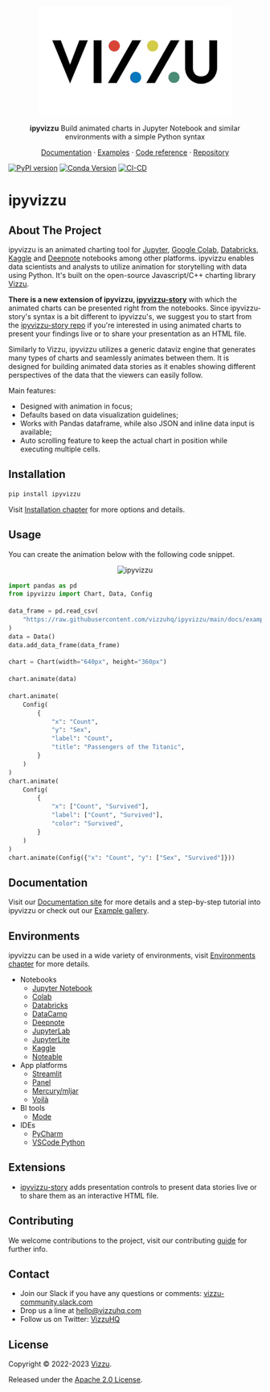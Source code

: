 <p align="center">
  <a href="https://github.com/vizzuhq/ipyvizzu">
    <img src="https://github.com/vizzuhq/vizzu-lib-doc/raw/main/docs/readme/infinite-60.gif" alt="Vizzu" />
  </a>
  <p align="center"><b>ipyvizzu</b> Build animated charts in Jupyter Notebook and similar environments with a simple Python syntax</p>
  <p align="center">
    <a href="https://ipyvizzu.vizzuhq.com/mkdocs/">Documentation</a>
    · <a href="https://ipyvizzu.vizzuhq.com/mkdocs/examples/index.html">Examples</a>
    · <a href="https://ipyvizzu.vizzuhq.com/mkdocs/reference/ipyvizzu/index.html">Code reference</a>
    · <a href="https://github.com/vizzuhq/ipyvizzu">Repository</a>
  </p>
</p>

[![PyPI version](https://badge.fury.io/py/ipyvizzu.svg)](https://badge.fury.io/py/ipyvizzu)
[![Conda Version](https://img.shields.io/conda/vn/conda-forge/ipyvizzu.svg)](https://anaconda.org/conda-forge/ipyvizzu)
[![CI-CD](https://github.com/vizzuhq/ipyvizzu/actions/workflows/cicd.yml/badge.svg?branch=main)](https://github.com/vizzuhq/ipyvizzu/actions/workflows/cicd.yml)

# ipyvizzu

## About The Project

ipyvizzu is an animated charting tool for [Jupyter](https://jupyter.org),
[Google Colab](https://colab.research.google.com),
[Databricks](https://docs.databricks.com/notebooks),
[Kaggle](https://www.kaggle.com/code) and [Deepnote](https://deepnote.com)
notebooks among other platforms. ipyvizzu enables data scientists and analysts
to utilize animation for storytelling with data using Python. It's built on the
open-source Javascript/C++ charting library
[Vizzu](https://github.com/vizzuhq/vizzu-lib).

**There is a new extension of ipyvizzu,
[ipyvizzu-story](https://vizzuhq.github.io/ipyvizzu-story/)** with which the
animated charts can be presented right from the notebooks. Since
ipyvizzu-story's syntax is a bit different to ipyvizzu's, we suggest you to
start from the [ipyvizzu-story repo](https://github.com/vizzuhq/ipyvizzu-story)
if you're interested in using animated charts to present your findings live or
to share your presentation as an HTML file.

Similarly to Vizzu, ipyvizzu utilizes a generic dataviz engine that generates
many types of charts and seamlessly animates between them. It is designed for
building animated data stories as it enables showing different perspectives of
the data that the viewers can easily follow.

Main features:

- Designed with animation in focus;
- Defaults based on data visualization guidelines;
- Works with Pandas dataframe, while also JSON and inline data input is
  available;
- Auto scrolling feature to keep the actual chart in position while executing
  multiple cells.

## Installation

```sh
pip install ipyvizzu
```

Visit
[Installation chapter](https://ipyvizzu.vizzuhq.com/mkdocs/installation.html)
for more options and details.

## Usage

You can create the animation below with the following code snippet.

<p align="center">
  <img src="https://ipyvizzu.vizzuhq.com/mkdocs/assets/ipyvizzu-promo.gif" alt="ipyvizzu" />
</p>

```python
import pandas as pd
from ipyvizzu import Chart, Data, Config

data_frame = pd.read_csv(
    "https://raw.githubusercontent.com/vizzuhq/ipyvizzu/main/docs/examples/stories/titanic/titanic.csv"
)
data = Data()
data.add_data_frame(data_frame)

chart = Chart(width="640px", height="360px")

chart.animate(data)

chart.animate(
    Config(
        {
            "x": "Count",
            "y": "Sex",
            "label": "Count",
            "title": "Passengers of the Titanic",
        }
    )
)
chart.animate(
    Config(
        {
            "x": ["Count", "Survived"],
            "label": ["Count", "Survived"],
            "color": "Survived",
        }
    )
)
chart.animate(Config({"x": "Count", "y": ["Sex", "Survived"]}))
```

## Documentation

Visit our [Documentation site](https://ipyvizzu.vizzuhq.com/mkdocs/) for more
details and a step-by-step tutorial into ipyvizzu or check out our
[Example gallery](https://ipyvizzu.vizzuhq.com/mkdocs/examples/index.html).

## Environments

ipyvizzu can be used in a wide variety of environments, visit
[Environments chapter](https://ipyvizzu.vizzuhq.com/mkdocs/environments/index.html)
for more details.

- Notebooks
  - [Jupyter Notebook](https://ipyvizzu.vizzuhq.com/mkdocs/environments/notebook/jupyternotebook.html)
  - [Colab](https://ipyvizzu.vizzuhq.com/mkdocs/environments/notebook/colab.html)
  - [Databricks](https://ipyvizzu.vizzuhq.com/mkdocs/environments/notebook/databricks.html)
  - [DataCamp](https://ipyvizzu.vizzuhq.com/mkdocs/environments/notebook/datacamp.html)
  - [Deepnote](https://ipyvizzu.vizzuhq.com/mkdocs/environments/notebook/deepnote.html)
  - [JupyterLab](https://ipyvizzu.vizzuhq.com/mkdocs/environments/notebook/jupyterlab.html)
  - [JupyterLite](https://ipyvizzu.vizzuhq.com/mkdocs/environments/notebook/jupyterlite.html)
  - [Kaggle](https://ipyvizzu.vizzuhq.com/mkdocs/environments/notebook/kaggle.html)
  - [Noteable](https://ipyvizzu.vizzuhq.com/mkdocs/environments/notebook/noteable.html)
- App platforms
  - [Streamlit](https://ipyvizzu.vizzuhq.com/mkdocs/environments/platform/streamlit.html)
  - [Panel](https://ipyvizzu.vizzuhq.com/mkdocs/environments/platform/panel.html)
  - [Mercury/mljar](https://ipyvizzu.vizzuhq.com/mkdocs/environments/platform/mercury.html)
  - [Voilà](https://ipyvizzu.vizzuhq.com/mkdocs/environments/platform/voila.html)
- BI tools
  - [Mode](https://ipyvizzu.vizzuhq.com/mkdocs/environments/bi/mode.html)
- IDEs
  - [PyCharm](https://ipyvizzu.vizzuhq.com/mkdocs/environments/ide/pycharm.html)
  - [VSCode Python](https://ipyvizzu.vizzuhq.com/mkdocs/environments/ide/vscode.html)

## Extensions

- [ipyvizzu-story](https://github.com/vizzuhq/ipyvizzu-story) adds presentation
  controls to present data stories live or to share them as an interactive HTML
  file.

## Contributing

We welcome contributions to the project, visit our contributing
[guide](https://ipyvizzu.vizzuhq.com/mkdocs/CONTRIBUTING.html) for further info.

## Contact

- Join our Slack if you have any questions or comments:
  [vizzu-community.slack.com](https://join.slack.com/t/vizzu-community/shared_invite/zt-w2nqhq44-2CCWL4o7qn2Ns1EFSf9kEg)
- Drop us a line at hello@vizzuhq.com
- Follow us on Twitter: [VizzuHQ](https://twitter.com/VizzuHQ)

## License

Copyright © 2022-2023 [Vizzu](https://vizzuhq.com).

Released under the
[Apache 2.0 License](https://ipyvizzu.vizzuhq.com/mkdocs/LICENSE.html).
